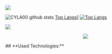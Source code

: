 <p width="50%">
  <img align="center" src="https://github-readme-stats.vercel.app/api?username=cyla00&count_private=true&show_icons=true&&bg_color=1c201c&title_color=80ffd4&text_color=d0e5d7&icon_color=99ffcc" />
</p>






![CYLA00 github stats](https://github-readme-stats.vercel.app/api?username=cyla00&count_private=true&show_icons=true&&bg_color=1c201c&title_color=80ffd4&text_color=d0e5d7&icon_color=99ffcc)
[Top Langs]()]
[![Top Langs](https://github-readme-stats.vercel.app/api/top-langs/?username=cyla00&layout=compact&bg_color=1c201c&title_color=80ffd4&text_color=d0e5d7&card_width=445)](https://github.com/anuraghazra/github-readme-stats)








<p width="50%">
  <img align="center" src="https://github-readme-stats.vercel.app/api/top-langs/?username=cyla00&layout=compact&bg_color=1c201c&title_color=80ffd4&text_color=d0e5d7&card_width=445" />
</p>

<p align="center" width="100%">
  <img src="https://media.giphy.com/media/Y3RpfxT7T7QU8/giphy.gif" />
</p>
## **Used Technologies:**











